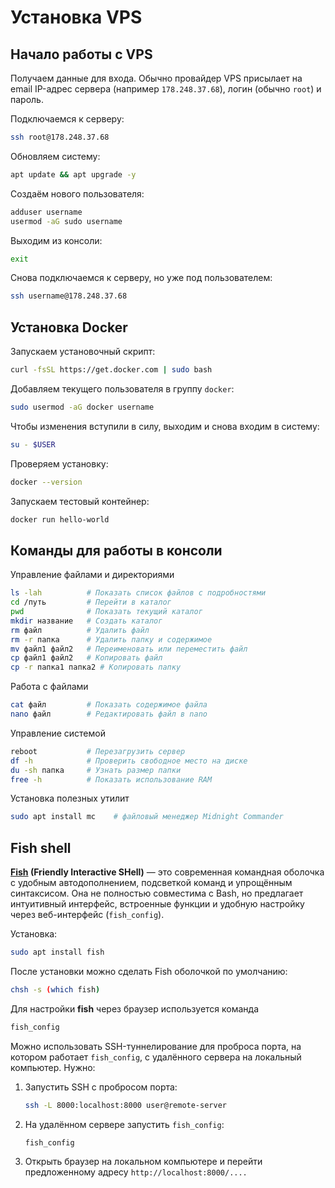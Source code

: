 # Установка VPS

## Начало работы с VPS

Получаем данные для входа. Обычно провайдер VPS присылает на email IP-адрес сервера (например `178.248.37.68`), логин (обычно `root`) и пароль.

Подключаемся к серверу:

```sh
ssh root@178.248.37.68
```

Обновляем систему:

```sh
apt update && apt upgrade -y
```

Создаём нового пользователя:

```sh
adduser username
usermod -aG sudo username
```

Выходим из консоли:

```sh
exit
```

Снова подключаемся к серверу, но уже под пользователем:

```sh
ssh username@178.248.37.68
```

## Установка Docker

Запускаем установочный скрипт:

```sh
curl -fsSL https://get.docker.com | sudo bash
```

Добавляем текущего пользователя в группу `docker`:

```sh
sudo usermod -aG docker username
```

Чтобы изменения вступили в силу, выходим и снова входим в систему:

```sh
su - $USER
```

Проверяем установку:

```sh
docker --version
```

Запускаем тестовый контейнер:

```sh
docker run hello-world
```

## Команды для работы в консоли

Управление файлами и директориями

```sh
ls -lah          # Показать список файлов с подробностями
cd /путь         # Перейти в каталог
pwd              # Показать текущий каталог
mkdir название   # Создать каталог
rm файл          # Удалить файл
rm -r папка      # Удалить папку и содержимое
mv файл1 файл2   # Переименовать или переместить файл
cp файл1 файл2   # Копировать файл
cp -r папка1 папка2 # Копировать папку
```

Работа с файлами

```sh
cat файл         # Показать содержимое файла
nano файл        # Редактировать файл в nano
```

Управление системой

```sh
reboot           # Перезагрузить сервер
df -h            # Проверить свободное место на диске
du -sh папка     # Узнать размер папки
free -h          # Показать использование RAM
```

Установка полезных утилит

```sh
sudo apt install mc    # файловый менеджер Midnight Commander
```

## Fish shell

**[Fish](https://fishshell.com/) (Friendly Interactive SHell)** — это современная командная оболочка с удобным автодополнением, подсветкой команд и упрощённым синтаксисом. Она не полностью совместима с Bash, но предлагает интуитивный интерфейс, встроенные функции и удобную настройку через веб-интерфейс (`fish_config`).

Установка:

```sh
sudo apt install fish
```

После установки можно сделать Fish оболочкой по умолчанию:

```sh
chsh -s (which fish)
```

Для настройки **fish** через браузер используется команда

```sh
fish_config
```

Можно использовать SSH-туннелирование для проброса порта, на котором работает `fish_config`, с удалённого сервера на локальный компьютер. Нужно:

1. Запустить SSH с пробросом порта:

   ```sh
   ssh -L 8000:localhost:8000 user@remote-server
   ```

2. На удалённом сервере запустить `fish_config`:

   ```sh
   fish_config
   ```

3. Открыть браузер на локальном компьютере и перейти предложенному адресу `http://localhost:8000/....`
